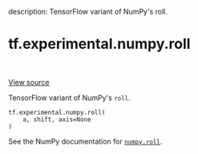 description: TensorFlow variant of NumPy's roll.

<div itemscope itemtype="http://developers.google.com/ReferenceObject">
<meta itemprop="name" content="tf.experimental.numpy.roll" />
<meta itemprop="path" content="Stable" />
</div>

# tf.experimental.numpy.roll

<!-- Insert buttons and diff -->

<table class="tfo-notebook-buttons tfo-api nocontent" align="left">

</table>

<a target="_blank" href="/code/stable/tensorflow/python/ops/numpy_ops/np_array_ops.py">View source</a>



TensorFlow variant of NumPy's `roll`.

<pre class="devsite-click-to-copy prettyprint lang-py tfo-signature-link">
<code>tf.experimental.numpy.roll(
    a, shift, axis=None
)
</code></pre>



<!-- Placeholder for "Used in" -->

See the NumPy documentation for [`numpy.roll`](https://numpy.org/doc/1.16/reference/generated/numpy.roll.html).